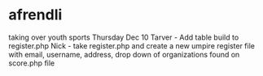 # afrendli
taking over youth sports
Thursday Dec 10
  Tarver - Add table build to register.php
  Nick - take register.php and create a new umpire register file with email, username, address, drop down of organizations found on score.php file
 







